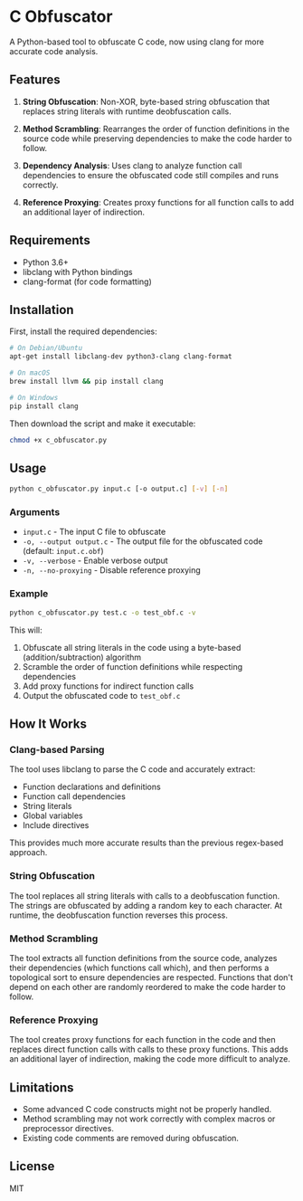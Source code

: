 # C Obfuscator

A Python-based tool to obfuscate C code, now using clang for more accurate code analysis.

## Features

1. **String Obfuscation**: Non-XOR, byte-based string obfuscation that replaces string literals with runtime deobfuscation calls.

2. **Method Scrambling**: Rearranges the order of function definitions in the source code while preserving dependencies to make the code harder to follow.

3. **Dependency Analysis**: Uses clang to analyze function call dependencies to ensure the obfuscated code still compiles and runs correctly.

4. **Reference Proxying**: Creates proxy functions for all function calls to add an additional layer of indirection.

## Requirements

- Python 3.6+
- libclang with Python bindings
- clang-format (for code formatting)

## Installation

First, install the required dependencies:

```bash
# On Debian/Ubuntu
apt-get install libclang-dev python3-clang clang-format

# On macOS
brew install llvm && pip install clang

# On Windows
pip install clang
```

Then download the script and make it executable:

```bash
chmod +x c_obfuscator.py
```

## Usage

```bash
python c_obfuscator.py input.c [-o output.c] [-v] [-n]
```

### Arguments

- `input.c` - The input C file to obfuscate
- `-o, --output output.c` - The output file for the obfuscated code (default: `input.c.obf`)
- `-v, --verbose` - Enable verbose output
- `-n, --no-proxying` - Disable reference proxying

### Example

```bash
python c_obfuscator.py test.c -o test_obf.c -v
```

This will:
1. Obfuscate all string literals in the code using a byte-based (addition/subtraction) algorithm
2. Scramble the order of function definitions while respecting dependencies
3. Add proxy functions for indirect function calls
4. Output the obfuscated code to `test_obf.c`

## How It Works

### Clang-based Parsing

The tool uses libclang to parse the C code and accurately extract:
- Function declarations and definitions
- Function call dependencies
- String literals
- Global variables
- Include directives

This provides much more accurate results than the previous regex-based approach.

### String Obfuscation

The tool replaces all string literals with calls to a deobfuscation function. The strings are obfuscated by adding a random key to each character. At runtime, the deobfuscation function reverses this process.

### Method Scrambling

The tool extracts all function definitions from the source code, analyzes their dependencies (which functions call which), and then performs a topological sort to ensure dependencies are respected. Functions that don't depend on each other are randomly reordered to make the code harder to follow.

### Reference Proxying

The tool creates proxy functions for each function in the code and then replaces direct function calls with calls to these proxy functions. This adds an additional layer of indirection, making the code more difficult to analyze.

## Limitations

- Some advanced C code constructs might not be properly handled.
- Method scrambling may not work correctly with complex macros or preprocessor directives.
- Existing code comments are removed during obfuscation.

## License

MIT
